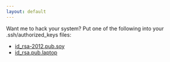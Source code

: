 ```yaml
---
layout: default
---
```


Want me to hack your system?  Put one of the following into your .ssh/authorized_keys files:

* [id_rsa-2012.pub.soy](id_rsa-2012.pub.soy.txt)
* [id_rsa.pub.laptop](id_rsa.pub.laptop.txt)
